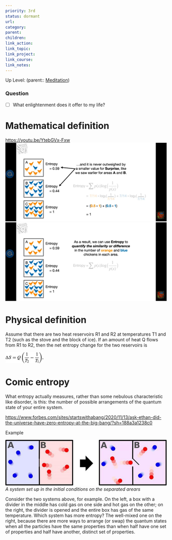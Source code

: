 ```yaml
---
priority: 3rd
status: dormant
url: 
category: 
parent: 
children: 
link_action: 
link_topic: 
link_project: 
link_course: 
link_notes: 
---
```

Up Level: (parent:: [Meditation](Meditation.md))

### Question
- [ ] What enlightenment does it offer to my life?

# Mathematical definition

https://youtu.be/YtebGVx-Fxw
![](Entropy/PSX_20220721_013522.jpg)
![](Entropy/PSX_20220721_013325.jpg)

# Physical definition

Assume that there are two heat reservoirs R1 and R2 at temperatures T1 and T2 (such as the stove and the block of ice). If an amount of heat Q flows from R1 to R2, then the net entropy change for the two reservoirs is

![](Entropy/Untitled.png)
# Comic entropy

What entropy actually measures, rather than some nebulous characteristic like disorder, is this: the number of possible arrangements of the quantum state of your entire system.

https://www.forbes.com/sites/startswithabang/2020/11/13/ask-ethan-did-the-universe-have-zero-entropy-at-the-big-bang/?sh=188a3a1238c0

Example

![A system set up in the initial conditions on the separated arears](Entropy/Untitled%201.png)
_A system set up in the initial conditions on the separated arears_

Consider the two systems above, for example. On the left, a box with a divider in the middle has cold gas on one side and hot gas on the other; on the right, the divider is opened and the entire box has gas of the same temperature. Which system has more entropy? The well-mixed one on the right, because there are more ways to arrange (or swap) the quantum states when all the particles have the same properties than when half have one set of properties and half have another, distinct set of properties.

